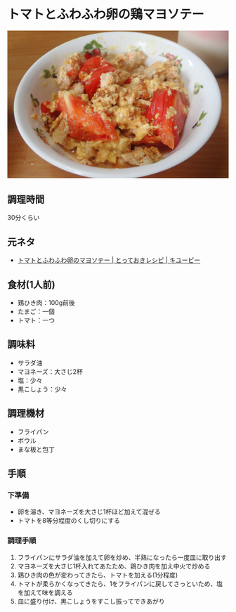 # トマトとふわふわ卵の鶏マヨソテー

![調理写真](トマトとふわふわ卵の鶏マヨソテー.jpg)

## 調理時間

30分くらい

## 元ネタ

* [トマトとふわふわ卵のマヨソテー \| とっておきレシピ \| キユーピー](https://www.kewpie.co.jp/recipes/recipe/QP00010931/)

## 食材(1人前)

* 鶏ひき肉：100g前後
* たまご：一個
* トマト：一つ

## 調味料

* サラダ油
* マヨネーズ：大さじ2杯
* 塩：少々
* 黒こしょう：少々

## 調理機材

* フライパン
* ボウル
* まな板と包丁

## 手順

### 下準備

* 卵を溶き、マヨネーズを大さじ1杯ほど加えて混ぜる
* トマトを8等分程度のくし切りにする

### 調理手順

1. フライパンにサラダ油を加えて卵を炒め、半熟になったら一度皿に取り出す
2. マヨネーズを大さじ1杯入れてあたため、鶏ひき肉を加え中火で炒める
3. 鶏ひき肉の色が変わってきたら、トマトを加える(1分程度)
4. トマトが柔らかくなってきたら、1をフライパンに戻してさっといため、塩を加えて味を調える
5. 皿に盛り付け、黒こしょうをすこし振ってできあがり
